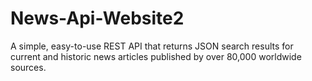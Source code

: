# News-Api-Website2
A simple, easy-to-use REST API that returns JSON search results for current and historic news articles published by over 80,000 worldwide sources.
